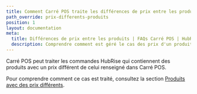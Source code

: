 ```yaml
---
title: Comment Carré POS traite les différences de prix entre les produits ?
path_override: prix-differents-produits
position: 1
layout: documentation
meta:
  title: Différences de prix entre les produits | FAQs Carré POS | HubRise
  description: Comprendre comment est géré le cas des prix d'un produit différents entre Carré POS et une application web.
---
```


Carré POS peut traiter les commandes HubRise qui contiennent des produits avec un prix différent de celui renseigné dans Carré POS.

Pour comprendre comment ce cas est traité, consultez la section [Produits avec des prix différents](/apps/carre-pos/commandes#produits-avec-des-prix-diff-rents).
